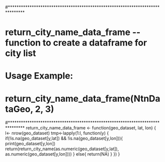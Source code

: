 #*******************************************************************************
# return_city_name_data_frame -- function to create a dataframe for city list 
# Usage Example:
# return_city_name_data_frame(NtnDataGeo, 2, 3)
#*******************************************************************************
return_city_name_data_frame <- function(geo_dataset, lat, lon) {
  l<- nrow(geo_dataset)
  tmp<-lapply(1:l, function(y) {
      if(!is.na(geo_dataset[y,lat]) && !is.na(geo_dataset[y,lon])){
          print(geo_dataset[y,lon])
          return(return_city_name(as.numeric(geo_dataset[y,lat]), as.numeric(geo_dataset[y,lon])))
      } 
      else{
        return(NA)
      }
  })
}
